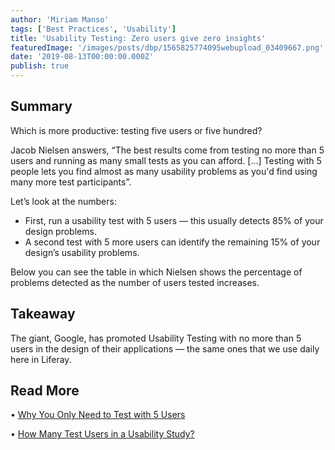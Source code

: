 ```yaml
---
author: 'Miriam Manso'
tags: ['Best Practices', 'Usability']
title: 'Usability Testing: Zero users give zero insights'
featuredImage: '/images/posts/dbp/1565825774095webupload_03409667.png'
date: '2019-08-13T00:00:00.000Z'
publish: true
---
```


## Summary

Which is more productive: testing five users or five hundred?

Jacob Nielsen answers, “The best results come from testing no more than 5 users and running as many small tests as you can afford. \[...\] Testing with 5 people lets you find almost as many usability problems as you'd find using many more test participants”.

Let’s look at the numbers:

-   First, run a usability test with 5 users — this usually detects 85% of your design problems.
-   A second test with 5 more users can identify the remaining 15% of your design’s usability problems.

Below you can see the table in which Nielsen shows the percentage of problems detected as the number of users tested increases.

## Takeaway

The giant, Google, has promoted Usability Testing with no more than 5 users in the design of their applications — the same ones that we use daily here in Liferay.

## Read More

• [Why You Only Need to Test with 5 Users](https://www.nngroup.com/articles/why-you-only-need-to-test-with-5-users/)

• [How Many Test Users in a Usability Study?](https://www.nngroup.com/articles/how-many-test-users/)
